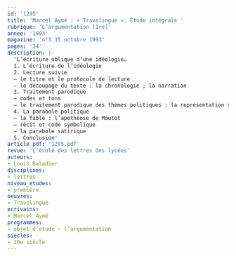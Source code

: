 ```yaml
---
id: '1295'
title: 'Marcel Aymé : « Travelingue ». Étude intégrale '
rubrique: 'L’argumentation [1re]'
annee: '1993'
magazine: 'n°3 15 octobre 1993'
pages: '34'
description: |-
  'L’écriture oblique d’une idéologie…
  1. L’écriture de l’idéologie
  2. Lecture suivie
  – le titre et le protocole de lecture
  – le découpage du texte : la chronologie ; la narration
  3. Traitement parodique
  – codes et tons
  – le traitement parodique des thèmes politiques : la représentation sociale ; les discours politiques
  4. La parabole politique
  – la fable : l’apothéose de Moutot
  – récit et code symbolique
  – la parabole satirique
  5. Conclusion'
article_pdf: '1295.pdf'
revue: 'L’école des lettres des lycées'
auteurs:
- Louis Baladier
disciplines:
- lettres
niveau_etudes:
- première
oeuvres:
- Travelingue
ecrivains:
- Marcel Aymé
programmes:
- objet d’étude - l’argumentation
siecles:
- 20e siècle
---
```

